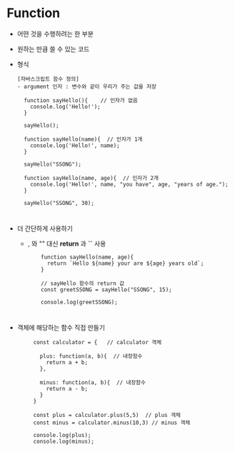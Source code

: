 # Function 
- 어떤 것을 수행하려는 한 부분
- 원하는 만큼 쓸 수 있는 코드 

- 형식 

      [자바스크립트 함수 정의] 
      - argument 인자 : 변수와 같이 우리가 주는 값을 저장 

        function sayHello(){    // 인자가 없음 
          console.log('Hello!');
        }

        sayHello();

        function sayHello(name){  // 인자가 1개  
          console.log('Hello!', name);
        }

        sayHello("SSONG");

        function sayHello(name, age){  // 인자가 2개 
          console.log('Hello!', name, "you have", age, "years of age.");
        }

        sayHello("SSONG", 30);

# 

- 더 간단하게 사용하기 
  - , 와 "" 대신 **return** 과 **``** 사용

            function sayHello(name, age){  
              return `Hello ${name} your are ${age} years old`;
            }

            // sayHello 함수의 return 값 
            const greetSSONG = sayHello("SSONG", 15);

            console.log(greetSSONG);
      
#

- 객체에 해당하는 함수 직접 만들기 

    
           const calculator = {   // calculator 객체 

             plus: function(a, b){  // 내장함수 
               return a + b;
             },

             minus: function(a, b){  // 내장함수 
               return a - b;
             }
           }

           const plus = calculator.plus(5,5)  // plus 객체
           const minus = calculator.minus(10,3) // minus 객체 

           console.log(plus);
           console.log(minus);
